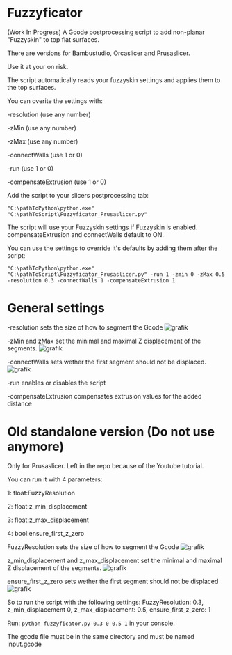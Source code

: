 # Fuzzyficator
(Work In Progress) A Gcode postprocessing script to add non-planar "Fuzzyskin" to top flat surfaces. 

There are versions for Bambustudio, Orcaslicer and Prusaslicer. 

Use it at your on risk.

The script automatically reads your fuzzyskin settings and applies them to the top surfaces. 

You can overite the settings with:

-resolution (use any number)

-zMin (use any number)

-zMax (use any number)

-connectWalls (use 1 or 0)

-run (use 1 or 0)

-compensateExtrusion (use 1 or 0)

Add the script to your slicers postprocessing tab:

`"C:\pathToPython\python.exe" "C:\pathToScript\Fuzzyficator_Prusaslicer.py"`

The script will use your Fuzzyskin settings if Fuzzyskin is enabled. compensateExtrusion and connectWalls default to ON.

You can use the settings to override it's defaults by adding them after the script:

`"C:\pathToPython\python.exe" "C:\pathToScript\Fuzzyficator_Prusaslicer.py" -run 1 -zmin 0 -zMax 0.5 -resolution 0.3 -connectWalls 1 -compensateExtrusion 1`





# General settings

-resolution sets the size of how to segment the Gcode
![grafik](https://github.com/user-attachments/assets/ec9a2832-ebee-4b15-a821-e848d71073ec)

-zMin and zMax set the minimal and maximal Z displacement of the segments.
![grafik](https://github.com/user-attachments/assets/0e9c0c30-0c61-4df0-ae76-dbe2a4c6e381)

-connectWalls sets wether the first segment should not be displaced. 
![grafik](https://github.com/user-attachments/assets/a2874fcf-e2fa-4440-a6c1-b58d4f6bc080)

-run enables or disables the script

-compensateExtrusion compensates extrusion values for the added distance 








# Old standalone version (Do not use anymore)

Only for Prusaslicer. Left in the repo because of the Youtube tutorial. 

You can run it with 4 parameters:

1: float:FuzzyResolution

2: float:z_min_displacement

3: float:z_max_displacement

4: bool:ensure_first_z_zero

FuzzyResolution sets the size of how to segment the Gcode
![grafik](https://github.com/user-attachments/assets/ec9a2832-ebee-4b15-a821-e848d71073ec)

z_min_displacement and z_max_displacement set the minimal and maximal Z displacement of the segments.
![grafik](https://github.com/user-attachments/assets/0e9c0c30-0c61-4df0-ae76-dbe2a4c6e381)

ensure_first_z_zero sets wether the first segment should not be displaced
![grafik](https://github.com/user-attachments/assets/a2874fcf-e2fa-4440-a6c1-b58d4f6bc080)

So to run the script with the following settings: FuzzyResolution: 0.3, z_min_displacement 0, z_max_displacement: 0.5, ensure_first_z_zero: 1

Run: `python fuzzyficator.py 0.3 0 0.5 1` in your console.

The gcode file must be in the same directory and must be named input.gcode
